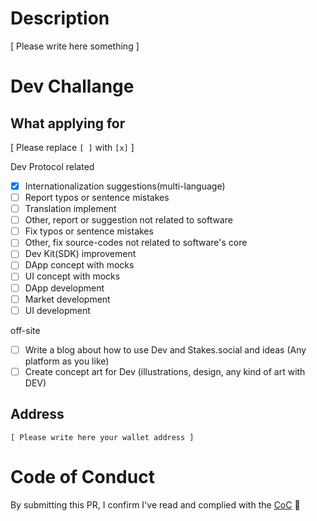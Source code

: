 # Description

[ Please write here something ]

# Dev Challange

## What applying for

[ Please replace `[ ]` with `[x]` ]

Dev Protocol related

- [x] Internationalization suggestions(multi-language)
- [ ] Report typos or sentence mistakes
- [ ] Translation implement
- [ ] Other, report or suggestion not related to software
- [ ] Fix typos or sentence mistakes
- [ ] Other, fix source-codes not related to software's core
- [ ] Dev Kit(SDK) improvement
- [ ] DApp concept with mocks
- [ ] UI concept with mocks
- [ ] DApp development
- [ ] Market development
- [ ] UI development

off-site

- [ ] Write a blog about how to use Dev and Stakes.social and ideas (Any platform as you like)
- [ ] Create concept art for Dev (illustrations, design, any kind of art with DEV)

## Address

`[ Please write here your wallet address ]`

# Code of Conduct

By submitting this PR, I confirm I've read and complied with the [CoC](https://github.com/dev-protocol/community/blob/main/CODE_OF_CONDUCT.md) 🖖
